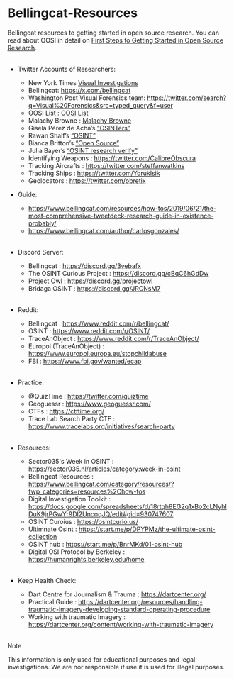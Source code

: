 # Bellingcat-Resources
Bellingcat resources to getting started in open source research.
You can read about OOSI in detail on [First Steps to Getting Started in Open Source Research](https://www.bellingcat.com/resources/2021/11/09/first-steps-to-getting-started-in-open-source-research/). <br /> <br />

- Twitter Accounts of Researchers: <br />	
	- New York Times [Visual Investigations](https://twitter.com/search?q=Visual%20Investigations&src=typed_query&f=user) <br />
	- Bellingcat: https://x.com/bellingcat  <br />	
 	- Washington Post Visual Forensics team: https://twitter.com/search?q=Visual%20Forensics&src=typed_query&f=user  <br /> 
	- OOSI List : [OOSI List](https://twitter.com/i/lists/839124356638904320) <br />	
	- Malachy Browne : [Malachy Browne](https://x.com/malachybrowne)	<br />	
	- Gisela Pérez de Acha’s [“OSINTers”](https://twitter.com/i/lists/1334326479899922432)	<br />	
	- Rawan Shaif’s [“OSINT”](https://twitter.com/i/lists/1240318220583796737)	<br />	
	- Bianca Britton’s [“Open Source”](https://twitter.com/i/lists/1200052681424945152)	<br />	
	- Julia Bayer’s [“OSINT research verify”](https://twitter.com/i/lists/1153672291915579393)	<br />	
	- Identifying Weapons : https://twitter.com/CalibreObscura	<br />	
	- Tracking Aircrafts : https://twitter.com/steffanwatkins	<br />	
	- Tracking Ships : https://twitter.com/YorukIsik	<br />	
	- Geolocators : https://twitter.com/obretix	<br />
 
-  Guide: 
	- https://www.bellingcat.com/resources/how-tos/2019/06/21/the-most-comprehensive-tweetdeck-research-guide-in-existence-probably/
	- https://www.bellingcat.com/author/carlosgonzales/
	<br />	<br />	
		
- Discord Server:
	- Bellingcat : https://discord.gg/3vebafx
	- The OSINT Curious Project : https://discord.gg/cBqC6hGdDw
	- Project Owl : https://discord.gg/projectowl
	- Bridaga OSINT : https://discord.gg/JRCNsM7
	<br />	<br />

- Reddit:
	- Bellingcat : https://www.reddit.com/r/bellingcat/
	- OSINT : https://www.reddit.com/r/OSINT/
	- TraceAnObject : https://www.reddit.com/r/TraceAnObject/
	- Europol (TraceAnObject) : https://www.europol.europa.eu/stopchildabuse
	- FBI : https://www.fbi.gov/wanted/ecap
	<br />	<br />	

- Practice: 
	- @QuizTime : https://twitter.com/quiztime
	- Geoguessr : https://www.geoguessr.com/
	- CTFs : https://ctftime.org/
	- Trace Lab Search Party CTF : https://www.tracelabs.org/initiatives/search-party
	<br />	<br />	
- Resources:
	- Sector035's Week in OSINT : https://sector035.nl/articles/category:week-in-osint
	- Bellingcat Resources : https://www.bellingcat.com/category/resources/?fwp_categories=resources%2Chow-tos
	- Digital Investigation Toolkit : https://docs.google.com/spreadsheets/d/18rtqh8EG2q1xBo2cLNyhIDuK9jrPGwYr9DI2UncoqJQ/edit#gid=930747607	
	- OSINT Curoius : https://osintcurio.us/
	- Ultimnate Osint : https://start.me/p/DPYPMz/the-ultimate-osint-collection
	- OSINT hub : https://start.me/p/BnrMKd/01-osint-hub
	- Digital OSI Protocol by Berkeley : https://humanrights.berkeley.edu/home
	<br />	<br />

- Keep Health Check:
	- Dart Centre for Journalism & Trauma : https://dartcenter.org/
	- Practical Guide : https://dartcenter.org/resources/handling-traumatic-imagery-developing-standard-operating-procedure
 	- Working with traumatic Imagery : https://dartcenter.org/content/working-with-traumatic-imagery
	<br />	<br />

> [!NOTE]
> This information is only used for educational purposes and legal investigations. We are nor responsible if use it is used  for illegal purposes.
<br />

